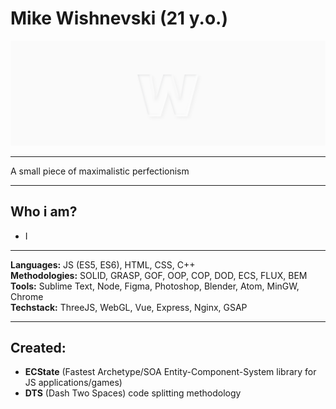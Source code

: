 # Mike Wishnevski (21 y.o.)

![Wishnevski GitHub Cover](./cover.png)

---
A small piece of maximalistic perfectionism

---


## Who i am?
- I


---


**Languages:** JS (ES5, ES6), HTML, CSS, C++  
**Methodologies:** SOLID, GRASP, GOF, OOP, COP, DOD, ECS, FLUX, BEM  
**Tools:** Sublime Text, Node, Figma, Photoshop, Blender, Atom, MinGW, Chrome  
**Techstack:** ThreeJS, WebGL, Vue, Express, Nginx, GSAP  


---


## Created:
- **ECState** (Fastest Archetype/SOA Entity-Component-System library for JS applications/games)
- **DTS** (Dash Two Spaces) code splitting methodology
